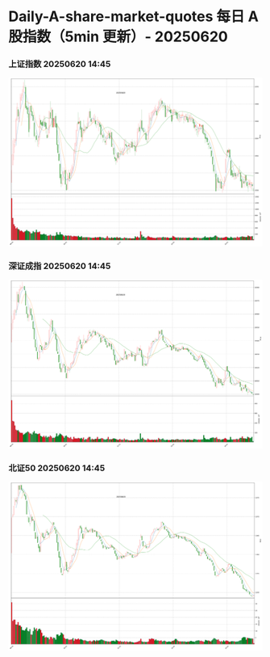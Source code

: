 
# Daily-A-share-market-quotes 每日 A 股指数（5min 更新）- 20250620

### 上证指数 20250620 14:45
![](./fig/2025/6/20250620-sh000001.png)

### 深证成指 20250620 14:45
![](./fig/2025/6/20250620-sz399001.png)

### 北证50 20250620 14:45
![](./fig/2025/6/20250620-bj899050.png)
